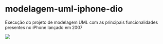 # modelagem-uml-iphone-dio
Execução do projeto de modelagem UML com as principais funcionalidades presentes no iPhone lançado em 2007

[![](https://mermaid.ink/img/pako:eNrFVE1PwzAM_StVTkMwhLggVRMSggsHJgSIA-rFS7zOIo0rN0F87b-TtYWttJu4ALm0tl_8nu3Ib0qzQZWq8XicOU_eYprQ9YIdJsdHRyeZqwPaQlVdEOQCReaSeGpPi2yAK-_aTpPxrRdyeaLZsmwPVygEdhqKGe5AuW3xGyyFTfAsV6EiDfayKAdgZyUI2gXfocU5O9I8jJvCE-ZgWC6dR3Hoa1gD7FElk_fDw2S7gj5pc2OHmB5_c2NY1noOQxqStwaxOvueNchob8NTQqi-uaqoRxM7aLOM2uYXtdUil5_taJgHa-lQW8ojz3qOKLxJCh6dwa4QinkI5JxFkPieX0fD5ENt6XDjM81IriEn91VNENvhN9TUPOUnOJvBqCsugKVX-EwxLKP_MDY0TCYUxc1B4-np_wykr0Z6cv5ySD_R89uDW33VgYp1FkAm7r9aU6b8AgvMVBp_DchjpjK3jDiIw719cVqlXgIeKOGQL1Q6B1tFK5QmNqhdj1_eEtwD89pGQ6sX0qzbeusuPwDuoMKq?type=png)](https://mermaid.live/edit#pako:eNrFVE1PwzAM_StVTkMwhLggVRMSggsHJgSIA-rFS7zOIo0rN0F87b-TtYWttJu4ALm0tl_8nu3Ib0qzQZWq8XicOU_eYprQ9YIdJsdHRyeZqwPaQlVdEOQCReaSeGpPi2yAK-_aTpPxrRdyeaLZsmwPVygEdhqKGe5AuW3xGyyFTfAsV6EiDfayKAdgZyUI2gXfocU5O9I8jJvCE-ZgWC6dR3Hoa1gD7FElk_fDw2S7gj5pc2OHmB5_c2NY1noOQxqStwaxOvueNchob8NTQqi-uaqoRxM7aLOM2uYXtdUil5_taJgHa-lQW8ojz3qOKLxJCh6dwa4QinkI5JxFkPieX0fD5ENt6XDjM81IriEn91VNENvhN9TUPOUnOJvBqCsugKVX-EwxLKP_MDY0TCYUxc1B4-np_wykr0Z6cv5ySD_R89uDW33VgYp1FkAm7r9aU6b8AgvMVBp_DchjpjK3jDiIw719cVqlXgIeKOGQL1Q6B1tFK5QmNqhdj1_eEtwD89pGQ6sX0qzbeusuPwDuoMKq)
